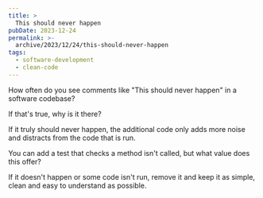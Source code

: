 ```yaml
---
title: >
  This should never happen
pubDate: 2023-12-24
permalink: >-
  archive/2023/12/24/this-should-never-happen
tags:
  - software-development
  - clean-code
---
```


How often do you see comments like "This should never happen" in a software codebase?

If that's true, why is it there?

If it truly should never happen, the additional code only adds more noise and distracts from the code that is run.

You can add a test that checks a method isn't called, but what value does this offer?

If it doesn't happen or some code isn't run, remove it and keep it as simple, clean and easy to understand as possible.
